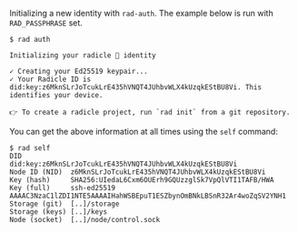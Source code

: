 Initializing a new identity with `rad-auth`.
The example below is run with `RAD_PASSPHRASE` set.

```
$ rad auth

Initializing your radicle 👾 identity

✓ Creating your Ed25519 keypair...
✓ Your Radicle ID is did:key:z6MknSLrJoTcukLrE435hVNQT4JUhbvWLX4kUzqkEStBU8Vi. This identifies your device.

👉 To create a radicle project, run `rad init` from a git repository.
```

You can get the above information at all times using the `self` command:

```
$ rad self
DID            did:key:z6MknSLrJoTcukLrE435hVNQT4JUhbvWLX4kUzqkEStBU8Vi
Node ID (NID)  z6MknSLrJoTcukLrE435hVNQT4JUhbvWLX4kUzqkEStBU8Vi
Key (hash)     SHA256:UIedaL6Cxm6OUErh9GQUzzglSk7VpQlVTI1TAFB/HWA
Key (full)     ssh-ed25519 AAAAC3NzaC1lZDI1NTE5AAAAIHahWSBEpuT1ESZbynOmBNkLBSnR32Ar4woZqSV2YNH1
Storage (git)  [..]/storage
Storage (keys) [..]/keys
Node (socket)  [..]/node/control.sock
```
